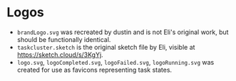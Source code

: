 # Logos


* `brandLogo.svg` was recreated by dustin and is not Eli's original work, but should be functionally identical.
* `taskcluster.sketch` is the original sketch file by Eli, visible at https://sketch.cloud/s/3KgYj.
* `logo.svg`, `logoCompleted.svg`, `logoFailed.svg`, `logoRunning.svg` was created for use as favicons representing task states.
